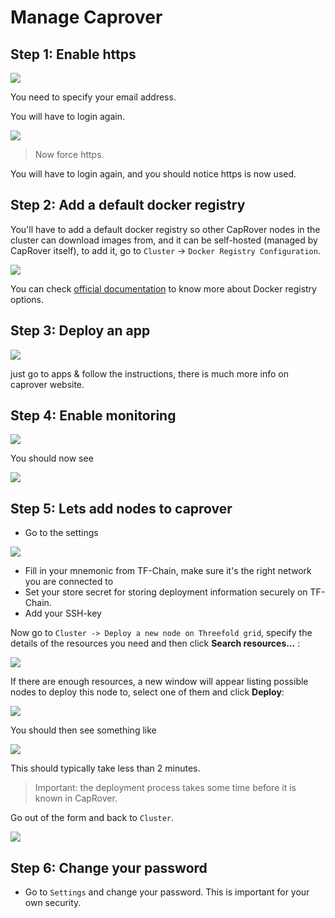 # Manage Caprover

## Step 1: Enable https

![ ](./img/enable_https_caprover.png)

You need to specify your email address.

You will have to login again.

![ ](./img/caprover_https_activated.png)

> Now force https.

You will have to login again, and you should notice https is now used.

## Step 2: Add a default docker registry

You'll have to add a default docker registry so other CapRover nodes in the cluster can download images from, and it can be self-hosted (managed by CapRover itself), to add it, go to `Cluster` -> `Docker Registry Configuration`.

![ ](./img/caprover_docker_registry.png)

You can check [official documentation](https://caprover.com/docs/app-scaling-and-cluster.html#setup-docker-registry) to know more about Docker registry options.

## Step 3: Deploy an app

![ ](./img/deploy_app_caprover1.png)

just go to apps & follow the instructions, there is much more info on caprover website.

## Step 4: Enable monitoring

![ ](./img/caprover_monitoring_start_.png)

You should now see

![ ](./img/caprover_monitoring_2_.png)

## Step 5: Lets add nodes to caprover

- Go to the settings

![ ](./img/caprover_cluster.png)

- Fill in your mnemonic from TF-Chain, make sure it's the right network you are connected to
- Set your store secret for storing deployment information securely on TF-Chain.
- Add your SSH-key

Now go to `Cluster -> Deploy a new node on Threefold grid`, specify the details of the resources you need and then click **Search resources...** :

![ ](./img/cluster_add_nodes.png)

If there are enough resources, a new window will appear listing possible nodes to deploy this node to, select one of them and click **Deploy**:

![ ](./img/caprover_select_node.png)

You should then see something like

![ ](./img/caprover_add_node2.png)

This should typically take less than 2 minutes.

> Important: the deployment process takes some time before it is known in CapRover.

Go out of the form and back to `Cluster`.

![ ](./img/caprover_node_added.png)

## Step 6: Change your password

- Go to `Settings` and change your password. This is important for your own security.
